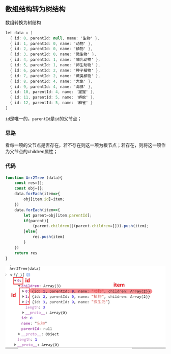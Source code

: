 ## 数组结构转为树结构

数组转换为树结构

```csharp
let data = [
  { id: 0, parentId: null, name: '生物' },
  { id: 1, parentId: 0, name: '动物' },
  { id: 2, parentId: 0, name: '植物' },
  { id: 3, parentId: 0, name: '微生物' },
  { id: 4, parentId: 1, name: '哺乳动物' },
  { id: 5, parentId: 1, name: '卵生动物' },
  { id: 6, parentId: 2, name: '种子植物' },
  { id: 7, parentId: 2, name: '蕨类植物' },
  { id: 8, parentId: 4, name: '大象' },
  { id: 9, parentId: 4, name: '海豚' },
  { id: 10, parentId: 4, name: '猩猩' },
  { id: 11, parentId: 5, name: '蟒蛇' },
  { id: 12, parentId: 5, name: '麻雀' }
]
```

`id`是唯一的，`parentId`是`id`的父节点；

### 思路

看每一项的父节点是否存在，若不存在则这一项为根节点；若存在，则将这一项作为父节点的children属性；

### 代码

```js
function Arr2Tree (data){
    const res=[];
    const obj={};
    data.forEach(item=>{
        obj[item.id]=item;
    })
    data.forEach(item=>{
        let parent=obj[item.parentId];
        if(parent){
            (parent.children||(parent.children=[])).push(item);
        }else{
            res.push(item)
        }
    })
    return res
}
```

![image-20210306233029558](../pic/image-arr2tree.png)


